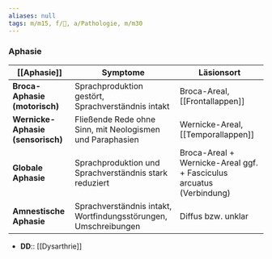 ```yaml
---
aliases: null
tags: m/m15, f/🧠, a/Pathologie, m/m30
---
```

### Aphasie
[[Aphasie]]|Symptome|Läsionsort
-|-|-
**Broca-Aphasie (motorisch)**|Sprachproduktion gestört, Sprachverständnis intakt|Broca-Areal, [[Frontallappen]]
**Wernicke-Aphasie (sensorisch)**|Fließende Rede ohne Sinn, mit Neologismen und Paraphasien|Wernicke-Areal, [[Temporallappen]]
**Globale Aphasie**|Sprachproduktion und Sprachverständnis stark reduziert|Broca-Areal + Wernicke-Areal ggf. + Fasciculus arcuatus (Verbindung)
**Amnestische Aphasie**|Sprachverständnis intakt, Wortfindungsstörungen, Umschreibungen|Diffus bzw. unklar
- **DD**:: [[Dysarthrie]]